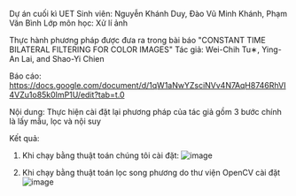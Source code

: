 Dự án cuối kì UET
Sinh viên: Nguyễn Khánh Duy, Đào Vũ Minh Khánh, Phạm Văn Bình
Lớp môn học: Xử lí ảnh

Thực hành phương pháp được đưa ra trong bài báo "CONSTANT TIME BILATERAL FILTERING FOR COLOR IMAGES"
Tác giả: Wei-Chih Tu∗, Ying-An Lai, and Shao-Yi Chien

Báo cáo: https://docs.google.com/document/d/1qW1aNwYZsciNVv4N7AqH8746RhVI4VZu1o85k0ImP1U/edit?tab=t.0

Nội dung:
Thực hiện cài đặt lại phương pháp của tác giả gồm 3 bước chính là lấy mẫu, lọc và nội suy

Kết quả:
1. Khi chạy bằng thuật toán chúng tôi cài đặt:
![image](https://github.com/user-attachments/assets/bac061f3-406c-4713-b65e-58cef474fd3c)

3. Khi chạy bằng thuật toán lọc song phương do thư viện OpenCV cài đặt
![image](https://github.com/user-attachments/assets/35a7402f-c927-40d8-ad8f-3d77ff73074f)




